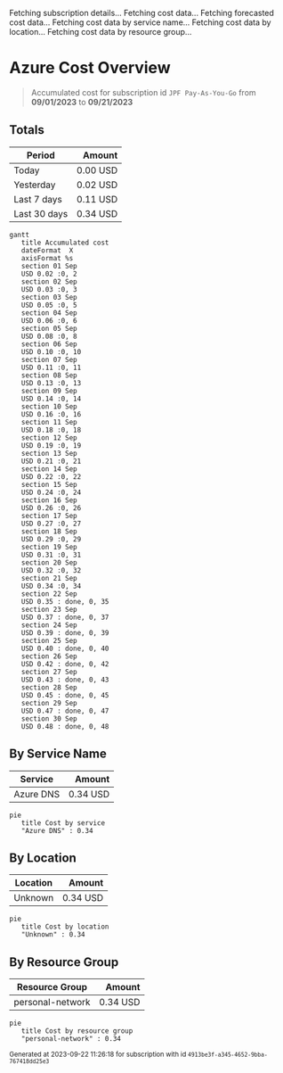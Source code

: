 Fetching subscription details...
Fetching cost data...
Fetching forecasted cost data...
Fetching cost data by service name...
Fetching cost data by location...
Fetching cost data by resource group...
# Azure Cost Overview

> Accumulated cost for subscription id `JPF Pay-As-You-Go` from **09/01/2023** to **09/21/2023**

## Totals

|Period|Amount|
|---|---:|
|Today|0.00 USD|
|Yesterday|0.02 USD|
|Last 7 days|0.11 USD|
|Last 30 days|0.34 USD|

```mermaid
gantt
   title Accumulated cost
   dateFormat  X
   axisFormat %s
   section 01 Sep
   USD 0.02 :0, 2
   section 02 Sep
   USD 0.03 :0, 3
   section 03 Sep
   USD 0.05 :0, 5
   section 04 Sep
   USD 0.06 :0, 6
   section 05 Sep
   USD 0.08 :0, 8
   section 06 Sep
   USD 0.10 :0, 10
   section 07 Sep
   USD 0.11 :0, 11
   section 08 Sep
   USD 0.13 :0, 13
   section 09 Sep
   USD 0.14 :0, 14
   section 10 Sep
   USD 0.16 :0, 16
   section 11 Sep
   USD 0.18 :0, 18
   section 12 Sep
   USD 0.19 :0, 19
   section 13 Sep
   USD 0.21 :0, 21
   section 14 Sep
   USD 0.22 :0, 22
   section 15 Sep
   USD 0.24 :0, 24
   section 16 Sep
   USD 0.26 :0, 26
   section 17 Sep
   USD 0.27 :0, 27
   section 18 Sep
   USD 0.29 :0, 29
   section 19 Sep
   USD 0.31 :0, 31
   section 20 Sep
   USD 0.32 :0, 32
   section 21 Sep
   USD 0.34 :0, 34
   section 22 Sep
   USD 0.35 : done, 0, 35
   section 23 Sep
   USD 0.37 : done, 0, 37
   section 24 Sep
   USD 0.39 : done, 0, 39
   section 25 Sep
   USD 0.40 : done, 0, 40
   section 26 Sep
   USD 0.42 : done, 0, 42
   section 27 Sep
   USD 0.43 : done, 0, 43
   section 28 Sep
   USD 0.45 : done, 0, 45
   section 29 Sep
   USD 0.47 : done, 0, 47
   section 30 Sep
   USD 0.48 : done, 0, 48
```

## By Service Name

|Service|Amount|
|---|---:|
|Azure DNS|0.34 USD|

```mermaid
pie
   title Cost by service
   "Azure DNS" : 0.34
```

## By Location

|Location|Amount|
|---|---:|
|Unknown|0.34 USD|

```mermaid
pie
   title Cost by location
   "Unknown" : 0.34
```

## By Resource Group

|Resource Group|Amount|
|---|---:|
|personal-network|0.34 USD|

```mermaid
pie
   title Cost by resource group
   "personal-network" : 0.34
```

<sup>Generated at 2023-09-22 11:26:18 for subscription with id `4913be3f-a345-4652-9bba-767418dd25e3`</sup>
